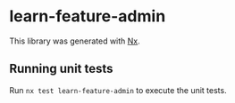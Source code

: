 # learn-feature-admin

This library was generated with [Nx](https://nx.dev).

## Running unit tests

Run `nx test learn-feature-admin` to execute the unit tests.
